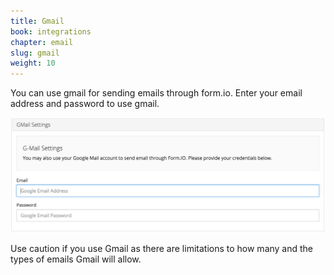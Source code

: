 ```yaml
---
title: Gmail
book: integrations
chapter: email
slug: gmail
weight: 10
---
```

You can use gmail for sending emails through form.io. Enter your email address and password to use gmail.
 
![](/assets/img/gmail.png)

Use caution if you use Gmail as there are limitations to how many and the types of emails Gmail will allow.